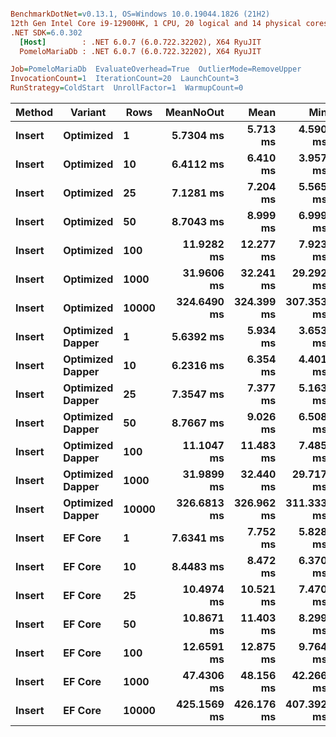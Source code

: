 ``` ini

BenchmarkDotNet=v0.13.1, OS=Windows 10.0.19044.1826 (21H2)
12th Gen Intel Core i9-12900HK, 1 CPU, 20 logical and 14 physical cores
.NET SDK=6.0.302
  [Host]        : .NET 6.0.7 (6.0.722.32202), X64 RyuJIT
  PomeloMariaDb : .NET 6.0.7 (6.0.722.32202), X64 RyuJIT

Job=PomeloMariaDb  EvaluateOverhead=True  OutlierMode=RemoveUpper  
InvocationCount=1  IterationCount=20  LaunchCount=3  
RunStrategy=ColdStart  UnrollFactor=1  WarmupCount=0  

```
|      Method |         Variant |  Rows |   MeanNoOut |       Mean |        Min |         Q1 |     Median |         Q3 |        Max |
|------------ |---------------- |------ |------------:|-----------:|-----------:|-----------:|-----------:|-----------:|-----------:|
| **Insert** |       **Optimized** |     **1** |   **5.7304 ms** |   **5.713 ms** |   **4.590 ms** |   **5.329 ms** |   **5.713 ms** |   **6.090 ms** |   **7.787 ms** |
| **Insert** |       **Optimized** |    **10** |   **6.4112 ms** |   **6.410 ms** |   **3.957 ms** |   **5.356 ms** |   **6.511 ms** |   **7.274 ms** |   **9.287 ms** |
| **Insert** |       **Optimized** |    **25** |   **7.1281 ms** |   **7.204 ms** |   **5.565 ms** |   **6.519 ms** |   **7.155 ms** |   **7.763 ms** |   **9.115 ms** |
| **Insert** |       **Optimized** |    **50** |   **8.7043 ms** |   **8.999 ms** |   **6.999 ms** |   **8.173 ms** |   **8.627 ms** |   **9.444 ms** |  **13.804 ms** |
| **Insert** |       **Optimized** |   **100** |  **11.9282 ms** |  **12.277 ms** |   **7.923 ms** |  **10.155 ms** |  **11.890 ms** |  **14.102 ms** |  **19.178 ms** |
| **Insert** |       **Optimized** |  **1000** |  **31.9606 ms** |  **32.241 ms** |  **29.292 ms** |  **30.940 ms** |  **31.758 ms** |  **33.269 ms** |  **37.161 ms** |
| **Insert** |       **Optimized** | **10000** | **324.6490 ms** | **324.399 ms** | **307.353 ms** | **320.975 ms** | **324.813 ms** | **328.784 ms** | **339.186 ms** |
| **Insert** | **Optimized Dapper** |     **1** |   **5.6392 ms** |   **5.934 ms** |   **3.653 ms** |   **5.176 ms** |   **5.656 ms** |   **6.083 ms** |   **9.921 ms** |
| **Insert** | **Optimized Dapper** |    **10** |   **6.2316 ms** |   **6.354 ms** |   **4.401 ms** |   **5.415 ms** |   **6.262 ms** |   **7.283 ms** |   **9.431 ms** |
| **Insert** | **Optimized Dapper** |    **25** |   **7.3547 ms** |   **7.377 ms** |   **5.163 ms** |   **6.518 ms** |   **7.306 ms** |   **8.165 ms** |   **9.646 ms** |
| **Insert** | **Optimized Dapper** |    **50** |   **8.7667 ms** |   **9.026 ms** |   **6.508 ms** |   **8.108 ms** |   **8.842 ms** |   **9.884 ms** |  **13.226 ms** |
| **Insert** | **Optimized Dapper** |   **100** |  **11.1047 ms** |  **11.483 ms** |   **7.485 ms** |   **9.966 ms** |  **11.141 ms** |  **12.245 ms** |  **17.659 ms** |
| **Insert** | **Optimized Dapper** |  **1000** |  **31.9899 ms** |  **32.440 ms** |  **29.717 ms** |  **31.053 ms** |  **31.967 ms** |  **33.063 ms** |  **39.140 ms** |
| **Insert** | **Optimized Dapper** | **10000** | **326.6813 ms** | **326.962 ms** | **311.333 ms** | **322.226 ms** | **326.914 ms** | **330.238 ms** | **341.911 ms** |
| **Insert** |          **EF Core** |     **1** |   **7.6341 ms** |   **7.752 ms** |   **5.828 ms** |   **6.875 ms** |   **7.626 ms** |   **8.374 ms** |  **11.586 ms** |
| **Insert** |          **EF Core** |    **10** |   **8.4483 ms** |   **8.472 ms** |   **6.370 ms** |   **7.601 ms** |   **8.474 ms** |   **9.315 ms** |  **11.899 ms** |
| **Insert** |          **EF Core** |    **25** |  **10.4974 ms** |  **10.521 ms** |   **7.470 ms** |   **9.215 ms** |  **10.470 ms** |  **11.681 ms** |  **14.625 ms** |
| **Insert** |          **EF Core** |    **50** |  **10.8671 ms** |  **11.403 ms** |   **8.299 ms** |   **9.812 ms** |  **10.841 ms** |  **12.618 ms** |  **18.255 ms** |
| **Insert** |          **EF Core** |   **100** |  **12.6591 ms** |  **12.875 ms** |   **9.764 ms** |  **11.516 ms** |  **12.599 ms** |  **13.957 ms** |  **18.038 ms** |
| **Insert** |          **EF Core** |  **1000** |  **47.4306 ms** |  **48.156 ms** |  **42.266 ms** |  **45.762 ms** |  **47.250 ms** |  **49.563 ms** |  **57.012 ms** |
| **Insert** |          **EF Core** | **10000** | **425.1569 ms** | **426.176 ms** | **407.392 ms** | **417.493 ms** | **426.075 ms** | **433.721 ms** | **451.553 ms** |
